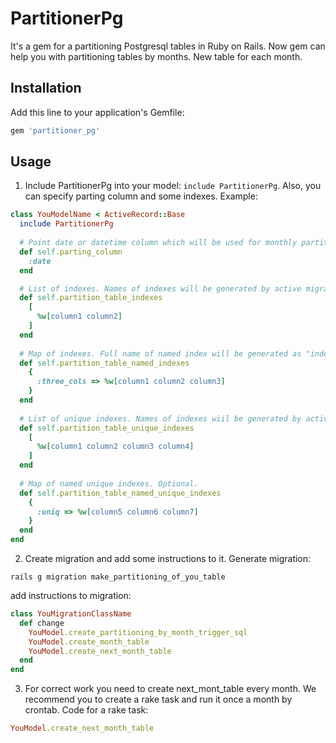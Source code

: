 # PartitionerPg

It's a gem for a partitioning Postgresql tables in Ruby on Rails.
Now gem can help you with partitioning tables by months. New table for each month.

## Installation

Add this line to your application's Gemfile:

```ruby
gem 'partitioner_pg'
```

## Usage

1) Include PartitionerPg into your model: `include PartitionerPg`. Also, you can specify parting column and some indexes.
Example:
```ruby
class YouModelName < ActiveRecord::Base
  include PartitionerPg
  
  # Point date or datetime column which will be used for monthly partitioning. Optional (:created_at uses by default)
  def self.parting_column
    :date
  end

  # List of indexes. Names of indexes will be generated by active migration. Optional.
  def self.partition_table_indexes
    [
      %w[column1 column2]
    ]
  end
  
  # Map of indexes. Full name of named index will be generated as "index_[partition_name]_[name_of_index_from_map]". Optional.
  def self.partition_table_named_indexes
    {
      :three_cols => %w[column1 column2 column3]
    }  
  end
  
  # List of unique indexes. Names of indexes wiil be generated by active migration. Optional.
  def self.partition_table_unique_indexes
    [
      %w[column1 column2 column3 column4]
    ]
  end
  
  # Map of named unique indexes. Optional.
  def self.partition_table_named_unique_indexes
    {
      :uniq => %w[column5 column6 column7]
    }
  end
end
```
2) Create migration and add some instructions to it. Generate migration:

```
rails g migration make_partitioning_of_you_table
```

add instructions to migration:

```ruby
class YouMigrationClassName
  def change
    YouModel.create_partitioning_by_month_trigger_sql
    YouModel.create_month_table
    YouModel.create_next_month_table
  end
end
```

3) For correct work you need to create next_mont_table every month.
  We recommend you to create a rake task and run it once a month by crontab. Code for a rake task:

```ruby
YouModel.create_next_month_table
```
